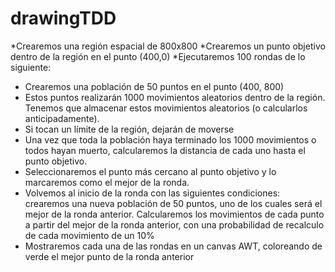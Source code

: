 # drawingTDD

*Crearemos una región espacial de 800x800
*Crearemos un punto objetivo dentro de la región en el punto (400,0)
*Ejecutaremos 100 rondas de lo siguiente:
   * Crearemos una población de 50 puntos en el punto (400, 800)
   * Estos puntos realizarán 1000 movimientos aleatorios dentro de la región. Tenemos que almacenar estos movimientos aleatorios (o calcularlos anticipadamente).
   * Si tocan un límite de la región, dejarán de moverse
   * Una vez que toda la población haya terminado los 1000 movimientos o todos hayan muerto, calcularemos la distancia de cada uno hasta el punto objetivo.
   * Seleccionaremos el punto más cercano al punto objetivo y lo marcaremos como el mejor de la ronda.
   * Volvemos al inicio de la ronda con las siguientes condiciones: crearemos una nueva población de 50 puntos, uno de los cuales será el mejor de la ronda anterior.  Calcularemos los movimientos de cada punto a partir del mejor de la ronda anterior, con una probabilidad de recalculo de cada movimiento de un 10%
* Mostraremos cada una de las rondas en un canvas AWT, coloreando de verde el mejor punto de la ronda anterior

